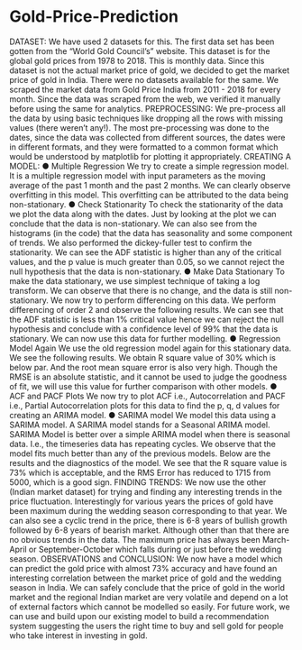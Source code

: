 # Gold-Price-Prediction

DATASET:
We have used 2 datasets for this. The first data set has been gotten from the “World Gold Council’s” website. This dataset is for the global gold prices from 1978 to 2018. This is monthly data.
Since this dataset is not the actual market price of gold, we decided to get the market price of gold in India. There were no datasets available for the same. We scraped the market data from  Gold Price India from 2011 - 2018 for every month. Since the data was scraped from the web, we verified it manually before using the same for analytics.
PREPROCESSING:
We pre-process all the data by using basic techniques like dropping all the rows with missing values (there weren’t any!). The most pre-processing was done to the dates, since the data was collected from different sources, the dates were in different formats, and they were formatted to a common format which would be understood by matplotlib for plotting it appropriately.
CREATING A MODEL:
● Multiple Regression
We try to create a simple regression model. It is a multiple regression model with input parameters as the moving average of the past 1 month and the past 2 months. We can clearly observe overfitting in this model. This overfitting can be attributed to the data being non-stationary.
● Check Stationarity
To check the stationarity of the data we plot the data along with the dates. Just by looking at the plot we can conclude that the data is non-stationary. We can also see from the histograms (in the code) that the data has seasonality and some component of trends. We also performed the dickey-fuller test to confirm the stationarity. We can see the ADF statistic is higher than any of the critical values, and the p value is much greater than 0.05, so we cannot reject the null hypothesis that the data is non-stationary.
● Make Data Stationary
To make the data stationary, we use simplest technique of taking a log transform.
We can observe that there is no change, and the data is still non-stationary. We now try to perform differencing on this data. We perform differencing of order 2 and observe the following results. We can see that the ADF statistic is less than 1% critical value hence we can reject the null hypothesis and conclude with a confidence level of 99% that the data is stationary. We can now use this data for further modelling.
● Regression Model Again
We use the old regression model again for this stationary data. We see the following results. We obtain R square value of 30% which is below par. And the root mean square error is also very high. Though the RMSE is an absolute statistic, and it cannot be used to judge the goodness of fit, we will use this value for further comparison with other models.
● ACF and PACF Plots
We now try to plot ACF i.e., Autocorrelation and PACF i.e., Partial Autocorrelation plots for this data to find the p, q, d values for creating an ARIMA model.
● SARIMA model
We model this data using a SARIMA model. A SARIMA model stands for a Seasonal ARIMA model. SARIMA Model is better over a simple ARIMA model when there is seasonal data. I.e., the timeseries data has repeating cycles. We observe that the model fits much better than any of the previous models.
Below are the results and the diagnostics of the model. We see that the R square value is 73% which is acceptable, and the RMS Error has reduced to 1715 from 5000, which is a good sign.
FINDING TRENDS:
We now use the other (Indian market dataset) for trying and finding any interesting trends in the price fluctuation. Interestingly for various years the prices of gold have been maximum during the wedding season corresponding to that year. We can also see a cyclic trend in the price, there is 6-8 years of bullish growth followed by 6-8 years of bearish market. Although other than that there are no obvious trends in the data. The maximum price has always been March-April or September-October which falls during or just before the wedding season.
OBSERVATIONS and CONCLUSION:
We now have a model which can predict the gold price with almost 73% accuracy and have found an interesting correlation between the market price of gold and the wedding season in India.
We can safely conclude that the price of gold in the world market and the regional Indian market are very volatile and depend on a lot of external factors which cannot be modelled so easily.
For future work, we can use and build upon our existing model to build a recommendation system suggesting the users the right time to buy and sell gold for people who take interest in investing in gold.
